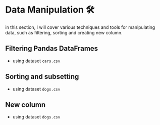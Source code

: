# Data Manipulation 🛠️ #
  in this section, I will cover various techniques and tools for manipulating data, such as filtering, sorting and creating new column.

## Filtering Pandas DataFrames ## 
 - using dataset <code>cars.csv</code>

## Sorting and subsetting ## 
 - using dataset <code>dogs.csv</code>

## New column ##
- using dataset <code>dogs.csv</code>



